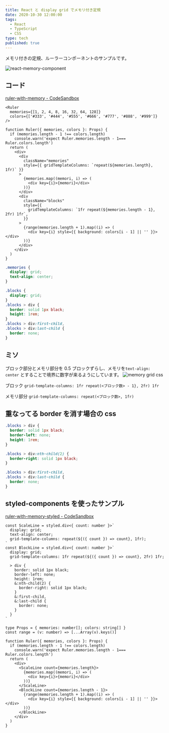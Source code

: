 ```yaml
---
title: React と display grid でメモリ付き定規
date: 2020-10-30 12:00:00
tags:
  - React
  - TypeScript
  - CSS
type: tech
published: true
---
```


メモリ付きの定規、ルーラーコンポーネントのサンプルです。

![react-memory-component](https://elzup-image-storage.s3.amazonaws.com/blog/ruler-component.png)

## コード

[ruler\-with\-memory \- CodeSandbox](https://codesandbox.io/s/ruler-with-memory-3yogt)

```tsx:title=Ruler.tsx
<Ruler
  memories={[1, 2, 4, 8, 16, 32, 64, 128]}
  colors={['#333', '#444', '#555', '#666', '#777', '#888', '#999']}
/>
```

```tsx
function Ruler({ memories, colors }: Props) {
  if (memories.length - 1 !== colors.length)
    console.warn('expect Ruler.memories.length - 1=== Ruler.colors.length')
  return (
    <div>
      <div
        className="memories"
        style={{ gridTemplateColumns: `repeat(${memories.length}, 1fr)` }}
      >
        {memories.map((memori, i) => (
          <div key={i}>{memori}</div>
        ))}
      </div>
      <div
        className="blocks"
        style={{
          gridTemplateColumns: `1fr repeat(${memories.length - 1}, 2fr) 1fr`,
        }}
      >
        {range(memories.length + 1).map((i) => (
          <div key={i} style={{ background: colors[i - 1] || '' }}></div>
        ))}
      </div>
    </div>
  )
}
```

```scss
.memories {
  display: grid;
  text-align: center;
}

.blocks {
  display: grid;
}
.blocks > div {
  border: solid 1px black;
  height: 1rem;
}
.blocks > div:first-child,
.blocks > div:last-child {
  border: none;
}
```

## ミソ

ブロック部分とメモリ部分を 0.5 ブロックずらし、メモリを`text-align: center` とすることで境界に数字が来るようにしています。
![memory grid css](https://elzup-image-storage.s3.amazonaws.com/blog/memori-grid-css.png)

ブロック `grid-template-columns: 1fr repeat(<ブロック数> - 1}, 2fr) 1fr`

メモリ部分 `grid-template-columns: repeat(<ブロック数>, 1fr)`

## 重なってる border を消す場合の css

```css
.blocks > div {
  border: solid 1px black;
  border-left: none;
  height: 1rem;
}

.blocks > div:nth-child(2) {
  border-right: solid 1px black;
}

.blocks > div:first-child,
.blocks > div:last-child {
  border: none;
}
```

## styled-components を使ったサンプル

[ruler\-with\-memory\-styled \- CodeSandbox](https://codesandbox.io/s/ruler-with-memory-styled-uh03o?file=/src/index.tsx)

```tsx
const ScaleLine = styled.div<{ count: number }>`
  display: grid;
  text-align: center;
  grid-template-columns: repeat(${({ count }) => count}, 1fr);
`
const BlockLine = styled.div<{ count: number }>`
  display: grid;
  grid-template-columns: 1fr repeat(${({ count }) => count}, 2fr) 1fr;

  > div {
    border: solid 1px black;
    border-left: none;
    height: 1rem;
    &:nth-child(2) {
      border-right: solid 1px black;
    }
    &:first-child,
    &:last-child {
      border: none;
    }
  }
`

type Props = { memories: number[]; colors: string[] }
const range = (v: number) => [...Array(v).keys()]

function Ruler({ memories, colors }: Props) {
  if (memories.length - 1 !== colors.length)
    console.warn('expect Ruler.memories.length - 1=== Ruler.colors.length')
  return (
    <div>
      <ScaleLine count={memories.length}>
        {memories.map((memori, i) => (
          <div key={i}>{memori}</div>
        ))}
      </ScaleLine>
      <BlockLine count={memories.length - 1}>
        {range(memories.length + 1).map((i) => (
          <div key={i} style={{ background: colors[i - 1] || '' }}></div>
        ))}
      </BlockLine>
    </div>
  )
}
```
